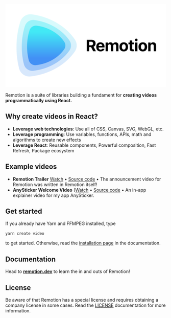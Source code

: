 <p align="center">
  <a href="https://github.com/JonnyBurger/remotion-logo">
    <img src="https://github.com/JonnyBurger/remotion-logo/raw/main/withtitle/element-0.png">
  </a>
</p>

Remotion is a suite of libraries building a fundament for **creating videos programmatically using React.**

## Why create videos in React?

- **Leverage web technologies**: Use all of CSS, Canvas, SVG, WebGL, etc.
- **Leverage programming**: Use variables, functions, APIs, math and algorithms to create new effects
- **Leverage React**: Reusable components, Powerful composition, Fast Refresh, Package ecosystem

## Example videos

- **Remotion Trailer** [Watch](https://www.youtube.com/watch?v=1UU_GEQuolI) • [Source code](https://github.com/JonnyBurger/remotion-trailer) • The announcement video for Remotion was written in Remotion itself!
- **AnySticker Welcome Video** ([Watch](https://www.youtube.com/watch?v=Y0SNPeTz09w) • [Source code](https://github.com/JonnyBurger/anysticker-tutorials) • An in-app explainer video for my app AnySticker.

## Get started

If you already have Yarn and FFMPEG installed, type

```console
yarn create video
```

to get started. Otherwise, read the [installation page](https://www.remotion.dev/docs/) in the documentation.

## Documentation

Head to [**remotion.dev**](https://www.remotion.dev) to learn the in and outs of Remotion!

## License

Be aware of that Remotion has a special license and requires obtaining a company license in some cases. Read the [LICENSE](LICENSE.md) documentation for more information.
